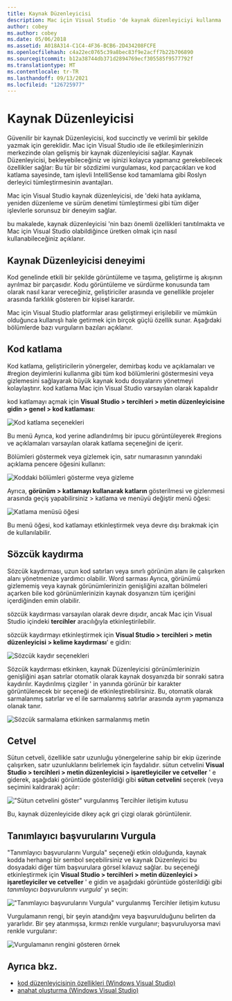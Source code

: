 ```yaml
---
title: Kaynak Düzenleyicisi
description: Mac için Visual Studio 'de kaynak düzenleyiciyi kullanma
author: cobey
ms.author: cobey
ms.date: 05/06/2018
ms.assetid: A018A314-C1C4-4F36-BCB6-2D434208FCFE
ms.openlocfilehash: c4a22ec0765c39a8bec83f9e2acff7b22b706890
ms.sourcegitcommit: b12a38744db371d2894769ecf305585f9577792f
ms.translationtype: MT
ms.contentlocale: tr-TR
ms.lasthandoff: 09/13/2021
ms.locfileid: "126725977"
---
```

# <a name="source-editor"></a>Kaynak Düzenleyicisi

Güvenilir bir kaynak Düzenleyicisi, kod succinctly ve verimli bir şekilde yazmak için gereklidir. Mac için Visual Studio ıde ile etkileşimlerinizin merkezinde olan gelişmiş bir kaynak düzenleyicisi sağlar. Kaynak Düzenleyicisi, bekleyebileceğiniz ve işinizi kolayca yapmanız gerekebilecek özellikler sağlar: Bu tür bir sözdizimi vurgulaması, kod parçacıkları ve kod katlama sayesinde, tam işlevli IntelliSense kod tamamlama gibi Roslyn derleyici tümleştirmesinin avantajları.

Mac için Visual Studio kaynak düzenleyicisi, ıde 'deki hata ayıklama, yeniden düzenleme ve sürüm denetimi tümleştirmesi gibi tüm diğer işlevlerle sorunsuz bir deneyim sağlar.

bu makalede, kaynak düzenleyicisi 'nin bazı önemli özellikleri tanıtılmakta ve Mac için Visual Studio olabildiğince üretken olmak için nasıl kullanabileceğiniz açıklanır.

## <a name="the-source-editor-experience"></a>Kaynak Düzenleyicisi deneyimi

Kod genelinde etkili bir şekilde görüntüleme ve taşıma, geliştirme iş akışının ayrılmaz bir parçasıdır. Kodu görüntüleme ve sürdürme konusunda tam olarak nasıl karar vereceğiniz, geliştiriciler arasında ve genellikle projeler arasında farklılık gösteren bir kişisel karardır.

Mac için Visual Studio platformlar arası geliştirmeyi erişilebilir ve mümkün olduğunca kullanışlı hale getirmek için birçok güçlü özellik sunar. Aşağıdaki bölümlerde bazı vurguların bazıları açıklanır.

## <a name="code-folding"></a>Kod katlama

Kod katlama, geliştiricilerin yönergeler, demirbaş kodu ve açıklamaları ve #region deyimlerini kullanma gibi tüm kod bölümlerini göstermesini veya gizlemesini sağlayarak büyük kaynak kodu dosyalarını yönetmeyi kolaylaştırır. kod katlama Mac için Visual Studio varsayılan olarak kapalıdır

kod katlamayı açmak için **Visual Studio > tercihleri > metin düzenleyicisine gidin > genel > kod katlaması**:

![Kod katlama seçenekleri](media/source-neweditor-image1.png)

Bu menü Ayrıca, kod yerine adlandırılmış bir ipucu görüntüleyerek #regions ve açıklamaları varsayılan olarak katlama seçeneğini de içerir.

Bölümleri göstermek veya gizlemek için, satır numarasının yanındaki açıklama pencere öğesini kullanın:

![Koddaki bölümleri gösterme veya gizleme](media/source-neweditor-image2.png)

Ayrıca, **görünüm > katlamayı kullanarak katların** gösterilmesi ve gizlenmesi arasında geçiş yapabilirsiniz > katlama ve menüyü değiştir menü öğesi:

![Katlama menüsü öğesi](media/source-editor-image19.png)

Bu menü öğesi, kod katlamayı etkinleştirmek veya devre dışı bırakmak için de kullanılabilir.

## <a name="word-wrap"></a>Sözcük kaydırma

Sözcük kaydırması, uzun kod satırları veya sınırlı görünüm alanı ile çalışırken alanı yönetmenize yardımcı olabilir. Word sarması Ayrıca, görünümü gizlememiş veya kaynak görünümlerinizin genişliğini azaltan bölmeleri açarken bile kod görünümlerinizin kaynak dosyanızın tüm içeriğini içerdiğinden emin olabilir. 

sözcük kaydırması varsayılan olarak devre dışıdır, ancak Mac için Visual Studio içindeki **tercihler** aracılığıyla etkinleştirilebilir. 

sözcük kaydırmayı etkinleştirmek için **Visual Studio > tercihleri > metin düzenleyicisi > kelime kaydırması**' e gidin:

![Sözcük kaydır seçenekleri](media/source-neweditor-wordwrap1.png)

Sözcük kaydırması etkinken, kaynak Düzenleyicisi görünümlerinizin genişliğini aşan satırlar otomatik olarak kaynak dosyanızda bir sonraki satıra kaydırılır. Kaydırılmış çizgiler ' in yanında görünür bir karakter görüntülenecek bir seçeneği de etkinleştirebilirsiniz. Bu, otomatik olarak sarmalanmış satırlar ve el ile sarmalanmış satırlar arasında ayrım yapmanıza olanak tanır.

![Sözcük sarmalama etkinken sarmalanmış metin](media/source-neweditor-wordwrap2.png)

## <a name="ruler"></a>Cetvel

Sütun cetveli, özellikle satır uzunluğu yönergelerine sahip bir ekip üzerinde çalışırken, satır uzunluklarını belirlemek için faydalıdır. sütun cetvelini **Visual Studio > tercihleri > metin düzenleyicisi > işaretleyiciler ve cetveller** ' e giderek, aşağıdaki görüntüde gösterildiği gibi **sütun cetvelini** seçerek (veya seçimini kaldırarak) açılır:

!["Sütun cetvelini göster" vurgulanmış Tercihler iletişim kutusu](media/source-editor-image5.png)

 Bu, kaynak düzenleyicide dikey açık gri çizgi olarak görüntülenir.

## <a name="highlight-identifier-references"></a>Tanımlayıcı başvurularını Vurgula

"Tanımlayıcı başvurularını Vurgula" seçeneği etkin olduğunda, kaynak kodda herhangi bir sembol seçebilirsiniz ve kaynak Düzenleyici bu dosyadaki diğer tüm başvurulara görsel kılavuz sağlar. bu seçeneği etkinleştirmek için **Visual Studio > tercihleri > metin düzenleyici > işaretleyiciler ve cetveller** ' e gidin ve aşağıdaki görüntüde gösterildiği gibi _tanımlayıcı başvurularını vurgula_' yı seçin:

!["Tanımlayıcı başvurularını Vurgula" vurgulanmış Tercihler iletişim kutusu](media/source-editor-image6.png)

Vurgulamanın rengi, bir şeyin atandığını veya başvurulduğunu belirten da yararlıdır. Bir şey atanmışsa, kırmızı renkle vurgulanır; başvuruluyorsa mavi renkle vurgulanır:

![Vurgulamanın rengini gösteren örnek](media/source-editor-image7.png)

## <a name="see-also"></a>Ayrıca bkz.

- [kod düzenleyicisinin özellikleri (Windows Visual Studio)](/visualstudio/ide/writing-code-in-the-code-and-text-editor)
- [anahat oluşturma (Windows Visual Studio)](/visualstudio/ide/outlining)
